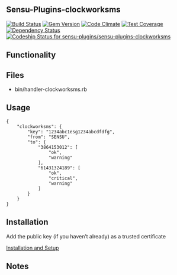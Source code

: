 ## Sensu-Plugins-clockworksms

[![Build Status](https://travis-ci.org/sensu-plugins/sensu-plugins-clockworksms.svg?branch=master)](https://travis-ci.org/sensu-plugins/sensu-plugins-clockworksms)
[![Gem Version](https://badge.fury.io/rb/sensu-plugins-clockworksms.svg)](http://badge.fury.io/rb/sensu-plugins-clockworksms)
[![Code Climate](https://codeclimate.com/github/sensu-plugins/sensu-plugins-clockworksms/badges/gpa.svg)](https://codeclimate.com/github/sensu-plugins/sensu-plugins-clockworksms)
[![Test Coverage](https://codeclimate.com/github/sensu-plugins/sensu-plugins-clockworksms/badges/coverage.svg)](https://codeclimate.com/github/sensu-plugins/sensu-plugins-clockworksms)
[![Dependency Status](https://gemnasium.com/sensu-plugins/sensu-plugins-clockworksms.svg)](https://gemnasium.com/sensu-plugins/sensu-plugins-clockworksms)
[ ![Codeship Status for sensu-plugins/sensu-plugins-clockworksms](https://codeship.com/projects/e8fdba80-cde6-0132-f83d-36838894891f/status?branch=master)](https://codeship.com/projects/76359)

## Functionality

## Files
 * bin/handler-clockworksms.rb

## Usage

```
{
    "clockworksms": {
        "key": "1234abc1esg1234abcdfdfg",
        "from": "SENSU",
        "to": {
            "3864153012": [
                "ok",
                "warning"
            ],
            "61431324189": [
                "ok",
                "critical",
                "warning"
            ]
        }
    }
}
```

## Installation

Add the public key (if you haven’t already) as a trusted certificate

[Installation and Setup](https://github.com/sensu-plugins/documentation/blob/master/user_docs/installation_instructions.md)

## Notes
